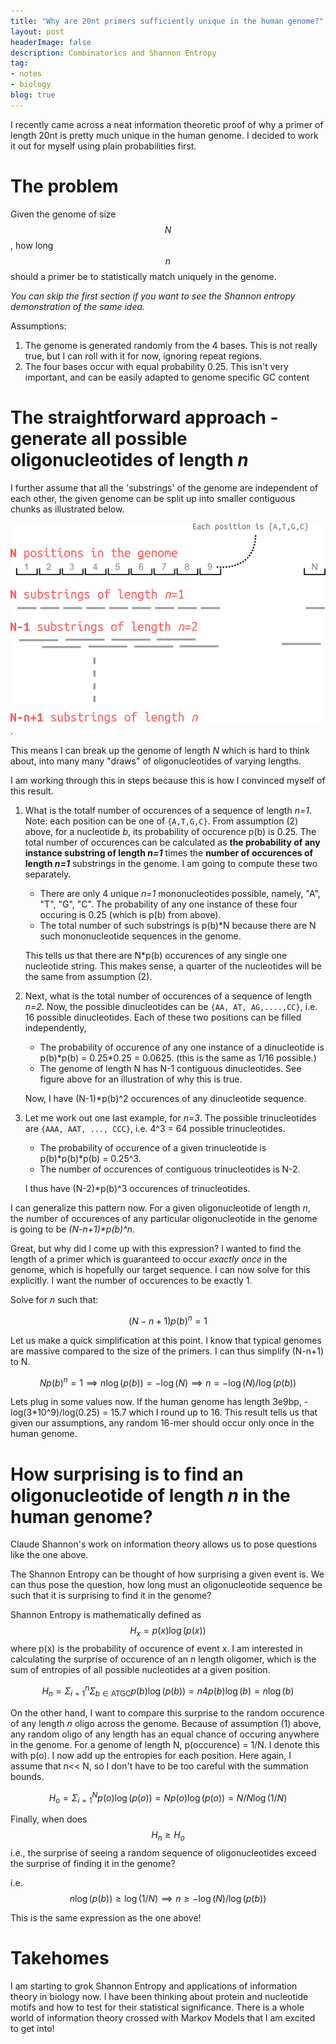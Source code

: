 ```yaml
---
title: "Why are 20nt primers sufficiently unique in the human genome?"
layout: post
headerImage: false
description: Combinatorics and Shannon Entropy
tag:
- notes
- biology
blog: true
---
```

<script src="https://cdn.mathjax.org/mathjax/latest/MathJax.js?config=TeX-AMS-MML_HTMLorMML" type="text/javascript"></script>


I recently came across a neat information theoretic proof of why a primer of length 20nt is pretty much unique in the human genome.  I decided to work it out for myself using plain probabilities first.

# The problem

Given the genome of size $$N$$, how long $$n$$ should a primer be to statistically match uniquely in the genome. 

*You can skip the first section if you want to see the Shannon entropy demonstration of the same idea.*

Assumptions:

1. The genome is generated randomly from the 4 bases. This is not really true, but I can roll with it for now, ignoring repeat regions.
2. The four bases occur with equal probability 0.25. This isn't very important, and can be easily adapted to genome specific GC content

# The straightforward approach - generate all possible oligonucleotides of length *n*

I further assume that all the 'substrings' of the genome are independent of each other, the given genome can be split up into smaller contiguous chunks as illustrated below.

![The contiguous sequence of bases can be treated as being independent of each other for any substring size n.](/assets/images/primer-uniqueness.png).

This means I can break up the genome of length *N* which is hard to think about, into many many "draws" of oligonucleotides of varying lengths. 

I am working through this in steps because this is how I convinced myself of this result.

1. What is the totalf number of occurences of a sequence of length *n=1*. Note: each position can be one of `{A,T,G,C}`. From assumption (2) above, for a nucleotide *b*, its probability of occurence  p(b)  is 0.25.
   The total number of occurences can be calculated as __the probability of any instance substring of length *n=1*__ times the __number of occurences of length *n=1*__ substrings in the genome. I am going to compute these two separately.
   
   - There are only 4 unique *n=1* mononucleotides possible, namely, "A", "T", "G", "C". The probability of any one instance of these four occuring is 0.25 (which is p(b) from above).
   - The total number of such substrings is p(b)\*N because there are N such mononucleotide sequences in the genome. 
   
   This tells us that there are N\*p(b) occurences of any single one nucleotide string. This makes sense, a quarter of the nucleotides will be the same from assumption (2).
   
2. Next, what is the total number of occurences of a sequence of length *n=2*. Now, the possible dinucleotides can be `{AA, AT, AG,....,CC}`, i.e. 16 possible dinucleotides. Each of these two positions can be filled independently, 

   - The probability of occurence of any one instance of a dinucleotide is p(b)\*p(b) = 0.25\*0.25 = 0.0625. (this is the same as 1/16 possible.)
   - The genome of length N has N-1 contiguous dinucleotides. See figure above for an illustration of why this is true.
   
   Now, I have (N-1)\*p(b)^2 occurences of any dinucleotide sequence.

3. Let me work out one last example, for *n=3*.  The possible trinucleotides are `{AAA, AAT, ..., CCC}`, i.e. 4^3 = 64 possible trinucleotides.

    - The probability of occurence of a given trinucleotide is p(b)\*p(b)\*p(b) = 0.25^3.
    - The number of occurences of contiguous trinucleotides is N-2.
    
    I thus have (N-2)\*p(b)^3 occurences of trinucleotides.
    
I can generalize this pattern now. For a given oligonucleotide of length *n*, the number of occurences of any particular oligonucleotide in the genome is going to be *(N-n+1)\*p(b)^n*.

Great, but why did I come up with this expression? I wanted to find the length of a primer which is guaranteed to occur _exactly once_ in the genome, which is hopefully our target sequence. I can now solve for this explicitly.  I want the number of occurences to be exactly 1.

Solve for *n* such that:

$$(N-n+1)p(b)^n = 1$$

Let us make a quick simplification at this point. I know that typical genomes are massive compared to the size of the primers. I can thus simplify (N-n+1) to N.

$$N p(b)^n = 1 \implies n \log(p(b)) = -\log(N) \implies n = -\log(N)/\log(p(b))$$

Lets plug in some values now. If the human genome has length 3e9bp, -log(3*10^9)/log(0.25) = 15.7 which I round up to 16. This result tells us that given our assumptions, any random 16-mer should occur only once in the human genome. 

# How surprising is to find an oligonucleotide of length *n* in the human genome?

Claude Shannon's work on information theory allows us to pose questions like the one above. 

The Shannon Entropy can be thought of how surprising a given event is. We can thus pose the question, how long must an oligonucleotide sequence be such that it is surprising to find it in the genome?

Shannon Entropy is mathematically defined as $$H_x = p(x) \log(p(x))$$ where p(x) is the probability of occurence of event x. I am interested in calculating the surprise of occurence of an *n* length oligomer, which is the sum of entropies of all possible nucleotides at a given position.

$$H_n = \Sigma_{i=1}^{n} \Sigma_{b \in \text{ATGC}} p(b) \log(p(b)) = n 4 p(b) \log(b) = n \log(b)$$

On the other hand, I want to compare this surprise to the random occurence of any length *n* oligo across the genome. Because of assumption (1) above, any random oligo of any length has an equal chance of occuring anywhere in the genome. For a genome of length N, p(occurence) = 1/N. I denote this with p(o). I now add up the entropies for each position.  Here again, I assume that n<< N, so I don't have to be too careful with the summation bounds. 

$$H_o = \Sigma_{i=1}^{N} p(o) \log(p(o)) = N p(o) \log(p(o)) = N/N \log(1/N)$$

Finally, when does $$H_n \geq H_o$$ i.e., the surprise of seeing a random sequence of oligonucleotides exceed the surprise of finding it in the genome?

i.e. $$n \log(p(b)) \geq \log(1/N) \implies n \geq -\log(N)/\log(p(b))$$

This is the same expression as the one above!


# Takehomes

I am starting to grok Shannon Entropy and applications of information theory in biology now. I have been thinking about protein and nucleotide motifs and how to test for their statistical significance. There is a whole world of information theory crossed with Markov Models that I am excited to get into!

